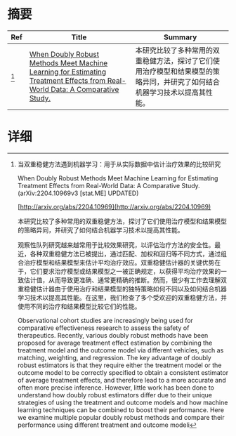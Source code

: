 # 摘要

| Ref | Title | Summary |
| --- | --- | --- |
| [^1] | [When Doubly Robust Methods Meet Machine Learning for Estimating Treatment Effects from Real-World Data: A Comparative Study.](http://arxiv.org/abs/2204.10969) | 本研究比较了多种常用的双重稳健方法，探讨了它们使用治疗模型和结果模型的策略异同，并研究了如何结合机器学习技术以提高其性能。 |

# 详细

[^1]: 当双重稳健方法遇到机器学习：用于从实际数据中估计治疗效果的比较研究

    When Doubly Robust Methods Meet Machine Learning for Estimating Treatment Effects from Real-World Data: A Comparative Study. (arXiv:2204.10969v3 [stat.ME] UPDATED)

    [http://arxiv.org/abs/2204.10969](http://arxiv.org/abs/2204.10969)

    本研究比较了多种常用的双重稳健方法，探讨了它们使用治疗模型和结果模型的策略异同，并研究了如何结合机器学习技术以提高其性能。

    

    观察性队列研究越来越常用于比较效果研究，以评估治疗方法的安全性。最近，各种双重稳健方法已被提出，通过匹配、加权和回归等不同方式，通过组合治疗模型和结果模型来估计平均治疗效应。双重稳健估计器的关键优势在于，它们要求治疗模型或结果模型之一被正确规定，以获得平均治疗效果的一致估计值，从而导致更准确、通常更精确的推断。然而，很少有工作去理解双重稳健估计器由于使用治疗和结果模型的独特策略如何不同以及如何结合机器学习技术以提高其性能。在这里，我们检查了多个受欢迎的双重稳健方法，并使用不同的治疗和结果模型比较它们的性能。

    Observational cohort studies are increasingly being used for comparative effectiveness research to assess the safety of therapeutics. Recently, various doubly robust methods have been proposed for average treatment effect estimation by combining the treatment model and the outcome model via different vehicles, such as matching, weighting, and regression. The key advantage of doubly robust estimators is that they require either the treatment model or the outcome model to be correctly specified to obtain a consistent estimator of average treatment effects, and therefore lead to a more accurate and often more precise inference. However, little work has been done to understand how doubly robust estimators differ due to their unique strategies of using the treatment and outcome models and how machine learning techniques can be combined to boost their performance. Here we examine multiple popular doubly robust methods and compare their performance using different treatment and outcome modeli
    

